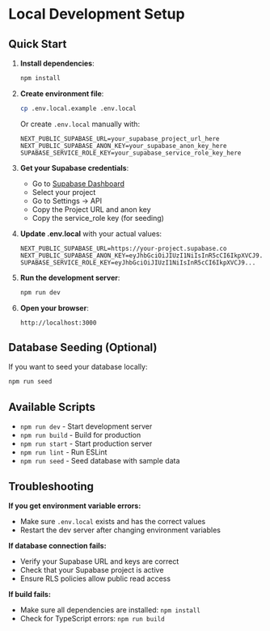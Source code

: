 # Local Development Setup

## Quick Start

1. **Install dependencies**:
   ```bash
   npm install
   ```

2. **Create environment file**:
   ```bash
   cp .env.local.example .env.local
   ```
   
   Or create `.env.local` manually with:
   ```
   NEXT_PUBLIC_SUPABASE_URL=your_supabase_project_url_here
   NEXT_PUBLIC_SUPABASE_ANON_KEY=your_supabase_anon_key_here
   SUPABASE_SERVICE_ROLE_KEY=your_supabase_service_role_key_here
   ```

3. **Get your Supabase credentials**:
   - Go to [Supabase Dashboard](https://supabase.com/dashboard)
   - Select your project
   - Go to Settings → API
   - Copy the Project URL and anon key
   - Copy the service_role key (for seeding)

4. **Update .env.local** with your actual values:
   ```
   NEXT_PUBLIC_SUPABASE_URL=https://your-project.supabase.co
   NEXT_PUBLIC_SUPABASE_ANON_KEY=eyJhbGciOiJIUzI1NiIsInR5cCI6IkpXVCJ9...
   SUPABASE_SERVICE_ROLE_KEY=eyJhbGciOiJIUzI1NiIsInR5cCI6IkpXVCJ9...
   ```

5. **Run the development server**:
   ```bash
   npm run dev
   ```

6. **Open your browser**:
   ```
   http://localhost:3000
   ```

## Database Seeding (Optional)

If you want to seed your database locally:

```bash
npm run seed
```

## Available Scripts

- `npm run dev` - Start development server
- `npm run build` - Build for production
- `npm run start` - Start production server
- `npm run lint` - Run ESLint
- `npm run seed` - Seed database with sample data

## Troubleshooting

**If you get environment variable errors:**
- Make sure `.env.local` exists and has the correct values
- Restart the dev server after changing environment variables

**If database connection fails:**
- Verify your Supabase URL and keys are correct
- Check that your Supabase project is active
- Ensure RLS policies allow public read access

**If build fails:**
- Make sure all dependencies are installed: `npm install`
- Check for TypeScript errors: `npm run build` 